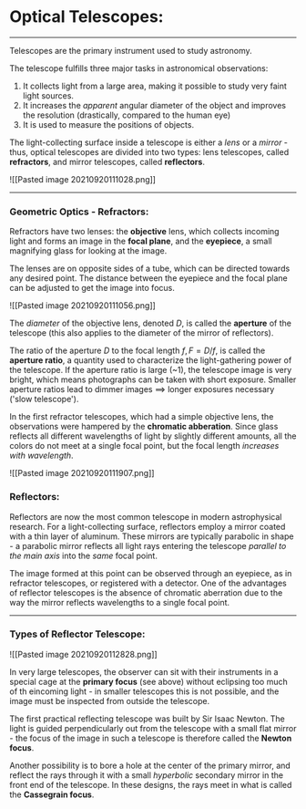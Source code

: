 # Optical Telescopes:
***

Telescopes are the primary instrument used to study astronomy.

The telescope fulfills three major tasks in astronomical observations:

1. It collects light from a large area, making it possible to study very faint light sources.
2. It increases the *apparent* angular diameter of the object and improves the resolution (drastically, compared to the human eye)
3. It is used to measure the positions of objects.

The light-collecting surface inside a telescope is either a *lens* or a *mirror* - thus, optical telescopes are divided into two types: lens telescopes, called **refractors**, and mirror telescopes, called **reflectors**. 

![[Pasted image 20210920111028.png]]

***

### Geometric Optics - Refractors:

Refractors have two lenses: the **objective** lens, which collects incoming light and forms an image in the **focal plane**, and the **eyepiece**, a small magnifying glass for looking at the image. 

The lenses are on opposite sides of a tube, which can be directed towards any desired point. The distance between the eyepiece and the focal plane can be adjusted to get the image into focus. 

![[Pasted image 20210920111056.png]]

The *diameter* of the objective lens, denoted $D$, is called the **aperture** of the telescope (this also applies to the diameter of the mirror of reflectors). 

The ratio of the aperture $D$ to the focal length $f, \, F=D / f$, is called the **aperture ratio**, a quantity used to characterize the light-gathering power of the telescope. If the aperture ratio is large (~1), the telescope image is very bright, which means photographs can be taken with short exposure. Smaller aperture ratios lead to dimmer images $\implies$ longer exposures necessary ('slow telescope'). 

In the first refractor telescopes, which had a simple objective lens, the observations were hampered by the **chromatic abberation**. Since glass reflects all different wavelengths of light by slightly different amounts, all the colors do not meet at a single focal point, but the focal length *increases with wavelength*. 


![[Pasted image 20210920111907.png]]



### Reflectors: 

Reflectors are now the most common telescope in modern astrophysical research. For a light-collecting surface, reflectors employ a mirror coated with a thin layer of aluminum. These mirrors are typically parabolic in shape - a parabolic mirror reflects all light rays entering the telescope *parallel to the main axis* into the *same* focal point. 

The image formed at this point can be observed through an eyepiece, as in refractor telescopes, or registered with a detector. One of the advantages of reflector telescopes is the absence of chromatic aberration due to the way the mirror reflects wavelengths to a single focal point. 

*** 

### Types of Reflector Telescope:

![[Pasted image 20210920112828.png]]

In very large telescopes, the observer can sit with their instruments in a special cage at the **primary focus** (see above) without eclipsing too much of th eincoming light - in smaller telescopes this is not possible, and the image must be inspected from outside the telescope. 

The first practical reflecting telescope was built by Sir Isaac Newton. The light is guided perpendicularly out from the telescope with a small flat mirror - the focus of the image in such a telescope is therefore called the **Newton focus**. 

Another possibility is to bore a hole at the center of the primary mirror, and reflect the rays through it with a small *hyperbolic* secondary mirror in the front end of the telescope. In these designs, the rays meet in what is called the **Cassegrain focus**. 